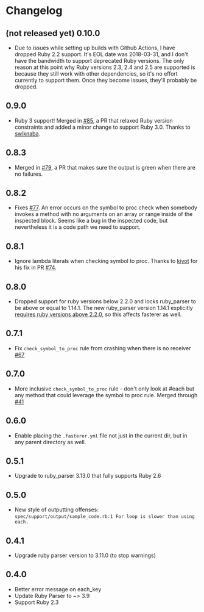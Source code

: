 # Changelog

## (not released yet) 0.10.0

- Due to issues while setting up builds with Github Actions, I have dropped Ruby 2.2 support. It's EOL date was 2018-03-31, and I don't have the bandwidth to support deprecated Ruby versions. The only reason at this point why Ruby versions 2.3, 2.4 and 2.5 are supported is because they still work with other dependencies, so it's no effort currently to support them. Once they become issues, they'll probably be dropped.

## 0.9.0

- Ruby 3 support! Merged in [#85](https://github.com/DamirSvrtan/fasterer/pull/85), a PR that relaxed Ruby version constraints and added a minor change to support Ruby 3.0. Thanks to [swiknaba](https://github.com/swiknaba).

## 0.8.3

- Merged in [#79](https://github.com/DamirSvrtan/fasterer/pull/79), a PR that makes sure the output is green when there are no failures.

## 0.8.2

- Fixes [#77](https://github.com/DamirSvrtan/fasterer/issues/77). An error occurs on the symbol to proc check when somebody invokes a method with no arguments on an array or range inside of the inspected block. Seems like a bug in the inspected code, but nevertheless it is a code path we need to support.

## 0.8.1

- Ignore lambda literals when checking symbol to proc. Thanks to [kiyot](https://github.com/kiyot) for his fix in PR [#74](https://github.com/DamirSvrtan/fasterer/pull/74).

## 0.8.0

- Dropped support for ruby versions below 2.2.0 and locks ruby_parser to be above or equal to 1.14.1. The new ruby_parser version 1.14.1 explicitly [requires ruby versions above 2.2.0](https://github.com/seattlerb/ruby_parser/issues/298#issuecomment-539795933), so this affects fasterer as well.

## 0.7.1

- Fix `check_symbol_to_proc` rule from crashing when there is no receiver [#67](https://github.com/DamirSvrtan/fasterer/pull/67)

## 0.7.0

- More inclusive `check_symbol_to_proc` rule - don't only look at #each but any method that could leverage the symbol to proc rule. Merged through [#41](https://github.com/DamirSvrtan/fasterer/pull/41)

## 0.6.0

- Enable placing the `.fasterer.yml` file not just in the current dir, but in any parent directory as well.

## 0.5.1

- Upgrade to ruby_parser 3.13.0 that fully supports Ruby 2.6

## 0.5.0

- New style of outputting offenses: `spec/support/output/sample_code.rb:1 For loop is slower than using each.`

## 0.4.1
- Upgrade ruby parser version to 3.11.0 (to stop warnings)

## 0.4.0
- Better error message on each_key
- Update Ruby Parser to ~> 3.9
- Support Ruby 2.3
